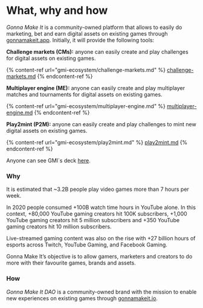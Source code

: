 # What, why and how

_Gonna Make It_ is a community-owned platform that allows to easily do marketing, bet and earn digital assets on existing games through [gonnamakeit.app](https://gonnamakeit.app). Initially, it will provide the following tools:

**Challenge markets (CMs):** anyone can easily create and play challenges for digital assets on existing games.&#x20;

{% content-ref url="gmi-ecosystem/challenge-markets.md" %}
[challenge-markets.md](gmi-ecosystem/challenge-markets.md)
{% endcontent-ref %}

**Multiplayer engine (ME):** anyone can easily create and play multiplayer matches and tournaments for digital assets on existing games.

{% content-ref url="gmi-ecosystem/multiplayer-engine.md" %}
[multiplayer-engine.md](gmi-ecosystem/multiplayer-engine.md)
{% endcontent-ref %}

**Play2mint (P2M):** anyone can easily create and play challenges to mint new digital assets on existing games.

{% content-ref url="gmi-ecosystem/play2mint.md" %}
[play2mint.md](gmi-ecosystem/play2mint.md)
{% endcontent-ref %}

Anyone can see GMI´s deck [here](https://upm365-my.sharepoint.com/:p:/r/personal/m\_cores\_alumnos\_upm\_es/\_layouts/15/doc2.aspx?sourcedoc=%7Bdacec1ce-e6d9-4afd-9fd2-0ff26034b2be%7D\&action=default\&PreviousSessionID=42684f85-cb2f-f578-deb3-3eba43e1d611\&cid=64408e44-e186-4d09-a1c9-0c32d63af523).

### Why

It is estimated that \~3.2B people play video games more than 7 hours per week.

In 2020 people consumed +100B watch time hours in YouTube alone. In this context, +80,000 YouTube gaming creators hit 100K subscribers​, +1,000 YouTube gaming creators hit 5 million subscribers​ and +350 YouTube gaming creators hit 10 million subscribers​.

Live-streamed gaming content was also on the rise​ with +27 billion hours of esports across Twitch, YouTube Gaming, and Facebook Gaming.

Gonna Make It’s objective is to allow gamers, marketers and creators to do more with their favourite games, brands and assets.

### How&#x20;

_Gonna Make It DAO_ is a community-owned brand with the mission to enable new experiences on existing games through [gonnamakeit.io](https://gonnamakeit.io).

